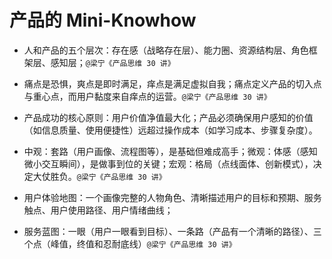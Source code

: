 # 产品的 Mini-Knowhow

- 人和产品的五个层次：存在感（战略存在层）、能力圈、资源结构层、角色框架层、感知层；`@梁宁《产品思维 30 讲》`

- 痛点是恐惧，爽点是即时满足，痒点是满足虚拟自我；痛点定义产品的切入点与重心点，而用户黏度来自痒点的运营。`@梁宁《产品思维 30 讲》`

- 产品成功的核心原则：用户价值净值最大化；产品必须确保用户感知的价值（如信息质量、使用便捷性）远超过操作成本（如学习成本、步骤复杂度）。

- 中观：套路（用户画像、流程图等），是基础但难成高手；微观：体感（感知微小交互瞬间），是做事到位的关键；宏观：格局（点线面体、创新模式），决定大仗胜负。`@梁宁《产品思维 30 讲》`

- 用户体验地图：一个画像完整的人物角色、清晰描述用户的目标和预期、服务触点、用户使用路径、用户情绪曲线；

- 服务蓝图：一眼（用户一眼看到目标）、一条路（产品有一个清晰的路径）、三个点（峰值，终值和忍耐底线）`@梁宁《产品思维 30 讲》`
